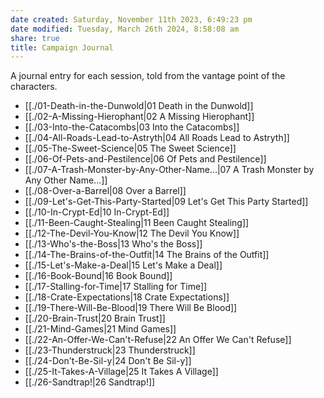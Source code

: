 ```yaml
---
date created: Saturday, November 11th 2023, 6:49:23 pm
date modified: Tuesday, March 26th 2024, 8:58:08 am
share: true
title: Campaign Journal
---
```


A journal entry for each session, told from the vantage point of the characters.

- [[./01-Death-in-the-Dunwold|01 Death in the Dunwold]]
- [[./02-A-Missing-Hierophant|02 A Missing Hierophant]]
- [[./03-Into-the-Catacombs|03 Into the Catacombs]]
- [[./04-All-Roads-Lead-to-Astryth|04 All Roads Lead to Astryth]]
- [[./05-The-Sweet-Science|05 The Sweet Science]]
- [[./06-Of-Pets-and-Pestilence|06 Of Pets and Pestilence]]
- [[./07-A-Trash-Monster-by-Any-Other-Name...|07 A Trash Monster by Any Other Name...]]
- [[./08-Over-a-Barrel|08 Over a Barrel]]
- [[./09-Let's-Get-This-Party-Started|09 Let's Get This Party Started]]
- [[./10-In-Crypt-Ed|10 In-Crypt-Ed]]
- [[./11-Been-Caught-Stealing|11 Been Caught Stealing]]
- [[./12-The-Devil-You-Know|12 The Devil You Know]]
- [[./13-Who's-the-Boss|13 Who's the Boss]]
- [[./14-The-Brains-of-the-Outfit|14 The Brains of the Outfit]]
- [[./15-Let's-Make-a-Deal|15 Let's Make a Deal]]
- [[./16-Book-Bound|16 Book Bound]]
- [[./17-Stalling-for-Time|17 Stalling for Time]]
- [[./18-Crate-Expectations|18 Crate Expectations]]
- [[./19-There-Will-Be-Blood|19 There Will Be Blood]]
- [[./20-Brain-Trust|20 Brain Trust]]
- [[./21-Mind-Games|21 Mind Games]]
- [[./22-An-Offer-We-Can't-Refuse|22 An Offer We Can't Refuse]]
- [[./23-Thunderstruck|23 Thunderstruck]]
- [[./24-Don't-Be-Sil-y|24 Don't Be Sil-y]]
- [[./25-It-Takes-A-Village|25 It Takes A Village]]
- [[./26-Sandtrap!|26 Sandtrap!]]
